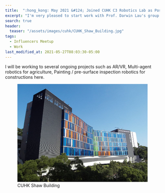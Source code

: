 ```yaml
---
title:  ":hong_kong: May 2021 &#124; Joined CUHK C3 Robotics Lab as Postdoc Fellow."
excerpt: "I'm very pleased to start work with Prof. Darwin Lau's group at The Chinese University of Hong Kong, Hong Kong."
search: true
header:
  teaser: "/assets/images/cuhk/CUHK_Shaw_Building.jpg"
tags: 
  - Influencers Meetup
  - Work
last_modified_at: 2021-05-27T08:03:30-05:00
---
```


I will be working to several ongoing projects such as AR/VR, Multi-agent robotics for agriculture, Painting / pre-surface inspection robotics for constructions here.


<figure>
    <a href="#"><img src="/assets/images/cuhk/CUHK_Shaw_Building.jpg"></a>
    <figcaption>CUHK Shaw Building</figcaption>
</figure>
<!-- 
<figure>
    <a href="/assets/images/phd-defence/pic3.jpg"><img src="/assets/images/phd-defence/pic3.jpg"></a>
    <figcaption>Defense Day Look :)</figcaption>
</figure>
<figure>
    <a href="/assets/images/phd-defence/pic2.jpg"><img src="/assets/images/phd-defence/pic2.jpg"></a>
    <figcaption>After getting endorsement from all the thesis committee members</figcaption>
</figure>
-->
